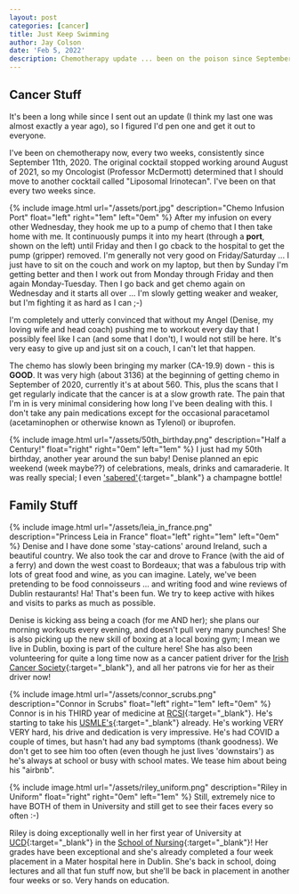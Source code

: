 ```yaml
---
layout: post
categories: [cancer]
title: Just Keep Swimming
author: Jay Colson
date: 'Feb 5, 2022'
description: Chemotherapy update ... been on the poison since September 11th, 2020
---
```

## Cancer Stuff

It's been a long while since I sent out an update (I think my last one was almost exactly a year ago), so I figured I'd pen one and get it out to everyone.

I've been on chemotherapy now, every two weeks, consistently since September 11th, 2020.  The original cocktail stopped working around August of 2021, so my Oncologist (Professor McDermott) determined that I should move to another cocktail called "Liposomal Irinotecan".  I've been on that every two weeks since.

{% include image.html url="/assets/port.jpg" description="Chemo Infusion Port" float="left" right="1em" left="0em" %}
After my infusion on every other Wednesday, they hook me up to a pump of chemo that I then take home with me.  It continuously pumps it into my heart (through a **port**, shown on the left) until Friday and then I go cback to the hospital to get the pump (gripper) removed.  I'm generally not very good on Friday/Saturday ... I just have to sit on the couch and work on my laptop, but then by Sunday I'm getting better and then I work out from Monday through Friday and then again Monday-Tuesday.  Then I go back and get chemo again on Wednesday and it starts all over ...  I'm slowly getting weaker and weaker, but I'm fighting it as hard as I can ;-)

I'm completely and utterly convinced that without my Angel (Denise, my loving wife and head coach) pushing me to workout every day that I possibly feel like I can (and some that I don't), I would not still be here.  It's very easy to give up and just sit on a couch, I can't let that happen.

The chemo has slowly been bringing my marker (CA-19.9) down - this is **GOOD**.  It was very high (about 3136) at the beginning of getting chemo in September of 2020, currently it's at about 560.  This, plus the scans that I get regularly indicate that the cancer is at a slow growth rate.  The pain that I'm in is very minimal considering how long I've been dealing with this.  I don't take any pain medications except for the occasional paracetamol (acetaminophen or otherwise known as Tylenol) or ibuprofen.

{% include image.html url="/assets/50th_birthday.png" description="Half a Century!" float="right" right="0em" left="1em" %}
I just had my 50th birthday, another year around the sun baby!  Denise planned an epic weekend (week maybe??) of celebrations, meals, drinks and camaraderie.  It was really special; I even ['sabered'](https://en.wikipedia.org/wiki/Sabrage){:target="_blank"} a champagne bottle!

## Family Stuff

{% include image.html url="/assets/leia_in_france.png" description="Princess Leia in France" float="left" right="1em" left="0em" %}
Denise and I have done some 'stay-cations' around Ireland, such a beautiful country.  We also took the car and drove to France (with the aid of a ferry) and down the west coast to Bordeaux; that was a fabulous trip with lots of great food and wine, as you can imagine.  Lately, we've been pretending to be food connoisseurs ... and writing food and wine reviews of Dublin restaurants!  Ha!  That's been fun.  We try to keep active with hikes and visits to parks as much as possible.

Denise is kicking ass being a coach (for me AND her); she plans our morning workouts every evening, and doesn't pull very many punches!  She is also picking up the new skill of boxing at a local boxing gym; I mean we live in Dublin, boxing is part of the culture here!  She has also been volunteering for quite a long time now as a cancer patient driver for the [Irish Cancer Society](https://www.cancer.ie/){:target="_blank"}, and all her patrons vie for her as their driver now!  

{% include image.html url="/assets/connor_scrubs.png" description="Connor in Scrubs" float="left" right="1em" left="0em" %}
Connor is in his THIRD year of medicine at [RCSI](https://www.rcsi.com/){:target="_blank"}.  He's starting to take his [USMLE's](https://www.usmle.org){:target="_blank"} already.  He's working VERY VERY hard, his drive and dedication is very impressive.  He's had COVID a couple of times, but hasn't had any bad symptoms (thank goodness).  We don't get to see him too often (even though he just lives 'downstairs') as he's always at school or busy with school mates.  We tease him about being his "airbnb".

{% include image.html url="/assets/riley_uniform.png" description="Riley in Uniform" float="right" right="0em" left="1em" %}
Still, extremely nice to have BOTH of them in University and still get to see their faces every so often :-)

Riley is doing exceptionally well in her first year of University at [UCD](https://www.ucd.ie/){:target="_blank"} in the [School of Nursing](https://www.nmhs.ucd.ie/){:target="_blank"}!  Her grades have been exceptional and she's already completed a four week placement in a Mater hospital here in Dublin.  She's back in school, doing lectures and all that fun stuff now, but she'll be back in placement in another four weeks or so.  Very hands on education.
